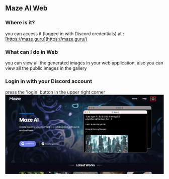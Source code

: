 ## Maze AI Web

### Where is it?

you can access it (logged in with Discord credentials) at : [https://maze.guru](https://maze.guru/)

### What can I do in Web

you can view all the generated images in your web application, also you can view all the public images in the gallery

### Login in with your Discord account

press the 'login' button in the upper right corner  
![](../images/web/web1.png)
